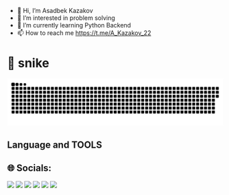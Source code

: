 - 👋 Hi, I’m Asadbek Kazakov
- 👀 I’m interested in problem solving
- 🌱 I’m currently learning Python Backend
- 📫 How to reach me https://t.me/A_Kazakov_22

# 🐍 snike 

<a href=#><img src="snike.svg"></a>

## Language and TOOLS

## 🌐 Socials:
<a href="https://instagram.com/asadbek_kazakov_2"><img src="https://img.shields.io/badge/instagram-D1001F?style=for-the-badge&logo=instagram&logoColor=white"/></a>
<a href="https://t.me/A_Kazakov_22"><img src="https://img.shields.io/badge/Telegram-2CA5E0?style=for-the-badge&logo=telegram&logoColor=white"/></a>
<a href="https://robocontest.uz/profile/asadbek_1"><img src="https://img.shields.io/badge/robocontest.uz-000?style=for-the-badge&logo=robocontest&logoColor=white"/></a>
<a href="https://github.com/AsadbekKazakovDev"><img src="https://img.shields.io/badge/github-000?style=for-the-badge&logo=github&logoColor=white"/></a>
<a href="https://www.codewars.com/users/beginner_22/"><img src="https://img.shields.io/badge/codewars-DD915F?style=for-the-badge&logo=codewars&logoColor=white"/></a>
<a href="https://www.sololearn.com/en/profile/21699491"><img src="https://img.shields.io/badge/sololearn-10397c?style=for-the-badge&logo=sololearn&logoColor=white"/></a>
<!---
AsadbekKazakovDev/AsadbekKazakovDev is a ✨ special ✨ repository because its `README.md` (this file) appears on your GitHub profile.
You can click the Preview link to take a look at your changes.
--->
